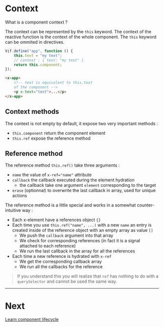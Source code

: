 # Context

What is a component context ?

The context can be represented by the `this` keyword. The context of the reactive function is the context of the whole component. The `this` keyword can be ommited in directives.

```js
Vif.define("app", function () {
    this.text = "my text";
    // context : { text: "my text" }
    return this.component;
});
```

```html
<x-app>
    <!-- text is equivalent to this.text
    of the component -->
    <p x-text="text">...</p>
</x-app>
```

## Context methods

The context is not empty by default, it expose two very important methods :

-   `this.component` return the component element
-   `this.ref` expose the reference method

## Reference method

The reference method `this.ref()` take three arguments :

-   `name` the value of `x-ref="name"` attribute
-   `callback` the callback executed during the element hydration
    -   the callback take one argument `element` corresponding to the target
-   `erase` (optionnal) to overwrite the last callback in array, used for unique actions

The reference method is a little special and works in a somewhat counter-intuitive way :

-   Each x-element have a references object `{}`
-   Each time you use `this.ref("name", ...)` with a new `name` an entry is created inside of the reference object with an empty array as value `[]`
    -   We push the `callback` argument into that array
    -   We check for corresponding references (in fact it is a signal attached to each reference)
    -   We run the last callback in the array for all the references
-   Each time a new reference is hydrated with `x-ref`
    -   We get the corresponding callback array
    -   We run all the callbacks for the reference

> If you understand this you will realize that `ref` has nothing to do with a `querySelector` and cannot be used the same way.

---

# Next

[Learn component lifecycle](./lifecycle.md)
